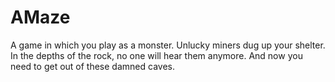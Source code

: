 # AMaze

A game in which you play as a monster. 
Unlucky miners dug up your shelter. In the depths of the rock, no one will hear them anymore. 
And now you need to get out of these damned caves.
